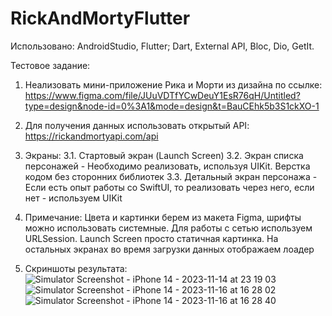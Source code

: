 # RickAndMortyFlutter

Использовано: AndroidStudio, Flutter; Dart, External API, Bloc, Dio, GetIt.

Тестовое задание:

1. Hеализовать мини-приложение Рика и Морти из дизайна по ссылке:
https://www.figma.com/file/JUuVDTfYCwDeuY1EsR76qH/Untitled?type=design&node-id=0%3A1&mode=design&t=BauCEhk5b3S1ckXO-1

2. Для получения данных использовать открытый API: https://rickandmortyapi.com/api

3. Экраны:
3.1. Стартовый экран (Launch Screen)
3.2. Экран списка персонажей - Необходимо реализовать, используя UIKit. Верстка кодом без сторонних библиотек
3.3. Детальный экран персонажа - Если есть опыт работы со SwiftUI, то реализовать через него, если нет - используем UIKit

4. Примечание: Цвета и картинки берем из макета Figma, шрифты можно использовать системные. Для работы с сетью используем URLSession. Launch Screen просто статичная картинка. На остальных экранах во время загрузки данных отображаем лоадер
5. Скриншоты результата:
![Simulator Screenshot - iPhone 14 - 2023-11-14 at 23 19 03](https://github.com/YaslikS/RickAndMortyFlutter/assets/58375980/2d381e15-5415-441a-8ddc-e4160ecf8fcb)
![Simulator Screenshot - iPhone 14 - 2023-11-16 at 16 28 02](https://github.com/YaslikS/RickAndMortyFlutter/assets/58375980/742cf796-512b-4552-bfac-d6a17f72ffe4)
![Simulator Screenshot - iPhone 14 - 2023-11-16 at 16 28 40](https://github.com/YaslikS/RickAndMortyFlutter/assets/58375980/7041c053-9db7-44d6-8048-a0bc4f93434f)
